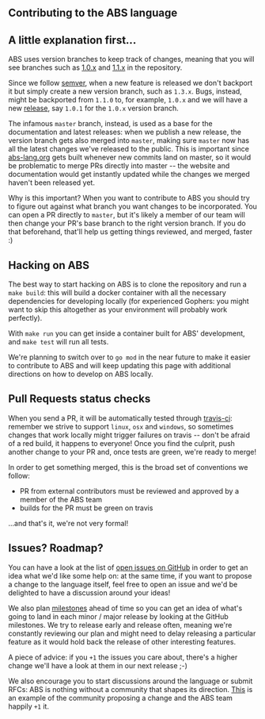 ## Contributing to the ABS language

## A little explanation first...

ABS uses version branches to keep track of changes, meaning
that you will see branches such as [1.0.x](https://github.com/abs-lang/abs/tree/1.0.x) and [1.1.x](https://github.com/abs-lang/abs/tree/1.1.x) in the
repository.

Since we follow [semver](https://semver.org/),
when a new feature is released we don't backport it but simply
create a new version branch, such as `1.3.x`. Bugs, instead,
might be backported from `1.1.0` to, for example, `1.0.x` and we
will have a new [release](https://github.com/abs-lang/abs/releases),
say `1.0.1` for the `1.0.x` version branch.

The infamous `master` branch, instead, is used as a base for
the documentation and latest releases: when we publish a new release,
the version branch gets also merged into `master`, making sure
`master` now has all the latest changes we've released to the
public. This is important since [abs-lang.org](https://www.abs-lang.org/)
gets built whenever new commits land on master, so it would
be problematic to merge PRs directly into master -- the website
and documentation would get instantly updated while the changes 
we merged haven't been released yet.

Why is this important? When you want to contribute to ABS you
should try to figure out against what branch you want changes
to be incorporated. You can open a PR directly to `master`, but
it's likely a member of our team will then change your PR's
base branch to the right version branch. If you do that beforehand,
that'll help us getting things reviewed, and merged, faster :)

## Hacking on ABS

The best way to start hacking on ABS is to clone the repository
and run a `make build`: this will build a docker container with all
the necessary dependencies for developing locally (for experienced
Gophers: you might want to skip this altogether as your environment
will probably work perfectly).

With `make run` you can get inside a container built for ABS'
development, and `make test` will run all tests.

We're planning to switch over to `go mod` in the near future to make
it easier to contribute to ABS and will keep updating this page
with additional directions on how to develop on ABS locally.

## Pull Requests status checks

When you send a PR, it will be automatically tested through
[travis-ci](https://travis-ci.com/abs-lang/abs): remember
we strive to support `linux`, `osx` and `windows`, so sometimes
changes that work locally might trigger failures on travis --
don't be afraid of a red build, it happens to everyone! Once
you find the culprit, push another change to your PR and, once
tests are green, we're ready to merge!

In order to get something merged, this is the broad set
of conventions we follow:

* PR from external contributors must be reviewed and approved by a member of the ABS team
* builds for the PR must be green on travis

...and that's it, we're not very formal!

## Issues? Roadmap?

You can have a look at the list of [open issues on GitHub](https://github.com/abs-lang/abs/issues)
in order to get an idea what we'd like some help on: at the same
time, if you want to propose a change to the language itself, feel
free to open an issue and we'd be delighted to have a discussion
around your ideas!

We also plan [milestones](https://github.com/abs-lang/abs/milestones)
ahead of time so you can get an idea of what's going to land in each
minor / major release by looking at the GitHub milestones. We try
to release early and release often, meaning we're constantly reviewing
our plan and might need to delay releasing a particular feature as
it would hold back the release of other interesting features.

A piece of advice: if you `+1` the issues you care about, there's a
higher change we'll have a look at them in our next release ;-)

We also encourage you to start discussions around the language
or submit RFCs: ABS is nothing without a community that shapes
its direction. [This](https://github.com/abs-lang/abs/issues/124)
is an example of the community proposing a change and the ABS
team happily `+1` it.
